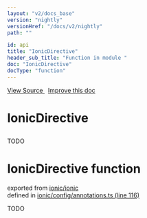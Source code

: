 ```yaml
---
layout: "v2/docs_base"
version: "nightly"
versionHref: "/docs/v2/nightly"
path: ""

id: api
title: "IonicDirective"
header_sub_title: "Function in module "
doc: "IonicDirective"
docType: "function"
---
```



<div class="improve-docs">
  <a href='http://github.com/driftyco/ionic2/tree/master/ionic/config/annotations.ts#L115'>
    View Source
  </a>
  &nbsp;
  <a href='http://github.com/driftyco/ionic2/edit/master/ionic/config/annotations.ts#L115'>
    Improve this doc
  </a>
</div>




<h1 class="api-title">

  IonicDirective



</h1>





TODO



<h1 class="class export">IonicDirective <span class="type">function</span></h1>
<p class="module">exported from <a href='undefined'>ionic/ionic</a><br/>
defined in <a href="https://github.com/driftyco/ionic2/tree/master/ionic/config/annotations.ts#L116-L128">ionic/config/annotations.ts (line 116)</a>
</p>
<p><p>TODO</p>
</p>

